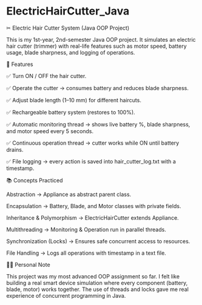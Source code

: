 # ElectricHairCutter_Java

✂ Electric Hair Cutter System (Java OOP Project)

This is my 1st-year, 2nd-semester Java OOP project.
It simulates an electric hair cutter (trimmer) with real-life features such as motor speed, battery usage, blade sharpness, and logging of operations.

🔑 Features

✅ Turn ON / OFF the hair cutter.

✅ Operate the cutter → consumes battery and reduces blade sharpness.

✅ Adjust blade length (1–10 mm) for different haircuts.

✅ Rechargeable battery system (restores to 100%).

✅ Automatic monitoring thread → shows live battery %, blade sharpness, and motor speed every 5 seconds.

✅ Continuous operation thread → cutter works while ON until battery drains.

✅ File logging → every action is saved into hair_cutter_log.txt with a timestamp.


📚 Concepts Practiced

Abstraction → Appliance as abstract parent class.

Encapsulation → Battery, Blade, and Motor classes with private fields.

Inheritance & Polymorphism → ElectricHairCutter extends Appliance.

Multithreading → Monitoring & Operation run in parallel threads.

Synchronization (Locks) → Ensures safe concurrent access to resources.

File Handling → Logs all operations with timestamp in a text file.


🧑‍💻 Personal Note

This project was my most advanced OOP assignment so far.
I felt like building a real smart device simulation where every component (battery, blade, motor) works together.
The use of threads and locks gave me real experience of concurrent programming in Java.
